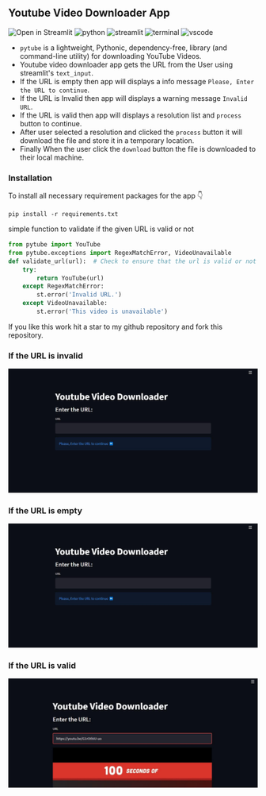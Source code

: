 ## Youtube Video Downloader App
![Open in Streamlit](https://static.streamlit.io/badges/streamlit_badge_black_white.svg)
![python](https://img.shields.io/badge/Python-0078D4?style=flat-square&logo=python&logoColor=white)
![streamlit](https://img.shields.io/badge/Streamlit-FF4B4B?style=flat-square&logo=streamlit&logoColor=white)
![terminal](https://img.shields.io/badge/Windows%20Terminal-4D4D4D?style=flat-square&logo=Windows%20terminal&logoColor=white)
![vscode](https://img.shields.io/badge/Visual_Studio_Code-0078D4?style=flat-square&logo=visual%20studio%20code&logoColor=white)

- `pytube` is a lightweight, Pythonic, dependency-free, library (and command-line utility) for downloading YouTube Videos.
- Youtube video downloader app gets the URL from the User using streamlit's `text_input`.
- If the URL is empty then app will displays a info message `Please, Enter the URL to continue`.
- If the URL is Invalid then app will displays a warning message `Invalid URL`.
- If the URL is valid then app will displays a resolution list and `process` button to continue.
- After user selected a resolution and clicked the `process` button it will download the file and store it in a temporary location.
- Finally When the user click the `download` button the file is downloaded to their local machine.

### Installation
To install all necessary requirement packages for the app 👇
```
pip install -r requirements.txt
```

simple function to validate if the given URL is valid or not
```python
from pytube import YouTube
from pytube.exceptions import RegexMatchError, VideoUnavailable
def validate_url(url):  # Check to ensure that the url is valid or not
    try:
        return YouTube(url)
    except RegexMatchError:
        st.error('Invalid URL.')
    except VideoUnavailable:
        st.error('This video is unavailable')
```
If you like this work hit a star to my github repository and fork this repository.

### If the URL is invalid
![If the URL is invalid](images/out1.gif)

### If the URL is empty
![If the URL is empty](images/out2.gif)

### If the URL is valid
![If the URL is valid](images/out3.gif)
